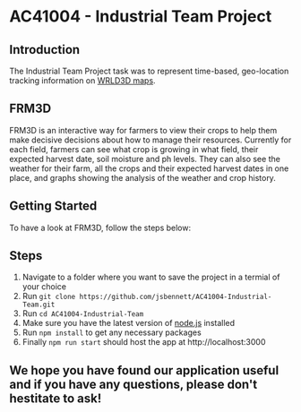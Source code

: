 # AC41004 - Industrial Team Project
## Introduction
The Industrial Team Project task was to represent time-based, geo-location tracking information on [WRLD3D maps](https://www.wrld3d.com/).

## FRM3D
FRM3D is an interactive way for farmers to view their crops to help them make decisive decisions about how to manage their resources. 
Currently for each field, farmers can see what crop is growing in what field, their expected harvest date, soil moisture and ph levels. 
They can also see the weather for their farm, all the crops and their expected harvest dates in one place, and graphs showing the analysis of the weather and crop history. 

## Getting Started 
To have a look at FRM3D, follow the steps below: 

## Steps

1. Navigate to a folder where you want to save the project in a termial of your choice
2. Run `git clone https://github.com/jsbennett/AC41004-Industrial-Team.git`
3. Run `cd AC41004-Industrial-Team`
4. Make sure you have the latest version of [node.js](https://nodejs.org/en/) installed
5. Run `npm install` to get any necessary packages
6. Finally `npm run start` should host the app at http://localhost:3000

## We hope you have found our application useful and if you have any questions, please don't hestitate to ask! 

